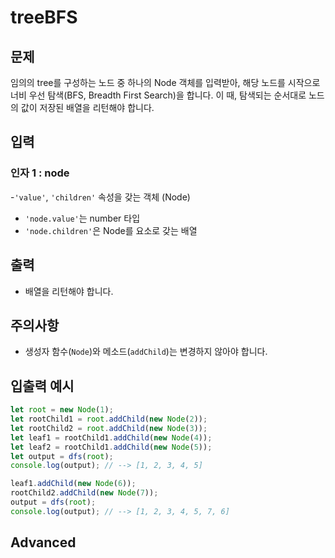 treeBFS
========
## 문제

임의의 tree를 구성하는 노드 중 하나의 Node 객체를 입력받아, 해당 노드를 시작으로 너비 우선 탐색(BFS, Breadth First Search)을 합니다. 이 때, 탐색되는 순서대로 노드의 값이 저장된 배열을 리턴해야 합니다.

## 입력

### 인자 1 : node

-`'value'`, `'children'` 속성을 갖는 객체 (Node)
- `'node.value'`는 number 타입
- `'node.children'`은 Node를 요소로 갖는 배열

## 출력

- 배열을 리턴해야 합니다.

## 주의사항

- 생성자 함수(`Node`)와 메소드(`addChild`)는 변경하지 않아야 합니다.

## 입출력 예시

```javascript
let root = new Node(1);
let rootChild1 = root.addChild(new Node(2));
let rootChild2 = root.addChild(new Node(3));
let leaf1 = rootChild1.addChild(new Node(4));
let leaf2 = rootChild1.addChild(new Node(5));
let output = dfs(root);
console.log(output); // --> [1, 2, 3, 4, 5]

leaf1.addChild(new Node(6));
rootChild2.addChild(new Node(7));
output = dfs(root);
console.log(output); // --> [1, 2, 3, 4, 5, 7, 6]
```
## Advanced
